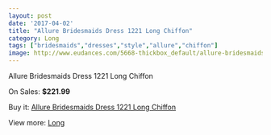 ```yaml
---
layout: post
date: '2017-04-02'
title: "Allure Bridesmaids Dress 1221 Long Chiffon"
category: Long
tags: ["bridesmaids","dresses","style","allure","chiffon"]
image: http://www.eudances.com/5668-thickbox_default/allure-bridesmaids-dress-1221-long-chiffon.jpg
---
```

Allure Bridesmaids Dress 1221 Long Chiffon

On Sales: **$221.99**
<a href="https://www.eudances.com/en/long/1965-allure-bridesmaids-dress-1221-long-chiffon.html"><amp-img layout="responsive" width="600" height="600" src="//www.eudances.com/5668-thickbox_default/allure-bridesmaids-dress-1221-long-chiffon.jpg" alt="Allure Bridesmaids Dress 1221 Long Chiffon 0" /></a>
<a href="https://www.eudances.com/en/long/1965-allure-bridesmaids-dress-1221-long-chiffon.html"><amp-img layout="responsive" width="600" height="600" src="//www.eudances.com/5669-thickbox_default/allure-bridesmaids-dress-1221-long-chiffon.jpg" alt="Allure Bridesmaids Dress 1221 Long Chiffon 1" /></a>

Buy it: [Allure Bridesmaids Dress 1221 Long Chiffon](https://www.eudances.com/en/long/1965-allure-bridesmaids-dress-1221-long-chiffon.html "Allure Bridesmaids Dress 1221 Long Chiffon")

View more: [Long](https://www.eudances.com/en/21-long "Long")